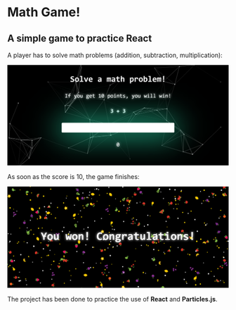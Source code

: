 # Math Game! 

## A simple game to practice React

A player has to solve math problems (addition, subtraction, multiplication): 

!['a math problem'](./public/tasks.png)

As soon as the score is 10, the game finishes: 

!['a math problem'](./public/winner.png)

The project has been done to practice the use of **React** and **Particles.js**. 